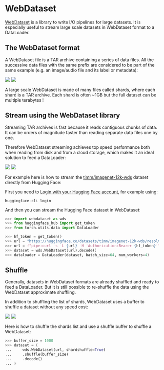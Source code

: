 # WebDataset

[WebDataset](https://github.com/webdataset/webdataset) is a library to write I/O pipelines for large datasets.
It is especially useful to stream large scale datasets in WebDataset format to a DataLoader.

## The WebDataset format

A WebDataset file is a TAR archive containing a series of data files.
All the successive data files with the same prefix are considered to be part of the same example (e.g. an image/audio file and its label or metadata):

<div class="flex justify-center">
<img class="block dark:hidden" src="https://huggingface.co/datasets/huggingface/documentation-images/resolve/main/hub/datasets-webdataset-format.png"/>
<img class="hidden dark:block" src="https://huggingface.co/datasets/huggingface/documentation-images/resolve/main/hub/datasets-webdataset-format-dark.png"/>
</div>

A large scale WebDataset is made of many files called shards, where each shard is a TAR archive.
Each shard is often ~1GB but the full dataset can be multiple terabytes !

## Stream using the WebDataset library

Streaming TAR archives is fast because it reads contiguous chunks of data.
It can be orders of magnitude faster than reading separate data files one by one.

Therefore WebDataset streaming achieves top speed performance both when reading from disk and from a cloud storage, which makes it an ideal solution to feed a DataLoader:

<div class="flex justify-center">
<img class="block dark:hidden" src="https://huggingface.co/datasets/huggingface/documentation-images/resolve/main/hub/datasets-webdataset-stream.png"/>
<img class="hidden dark:block" src="https://huggingface.co/datasets/huggingface/documentation-images/resolve/main/hub/datasets-webdataset-stream-dark.png"/>
</div>

For example here is how to stream the [timm/imagenet-12k-wds](https://huggingface.co/datasets/timm/imagenet-12k-wds) dataset directly from Hugging Face:

First you need to [Login with your Hugging Face account](../huggingface_hub/quick-start#login), for example using:

```
huggingface-cli login
```

And then you can stream the Hugging Face dataset in WebDataset:

```python
>>> import webdataset as wds
>>> from huggingface_hub import get_token
>>> from torch.utils.data import DataLoader

>>> hf_token = get_token()
>>> url = "https://huggingface.co/datasets/timm/imagenet-12k-wds/resolve/main/imagenet12k-train-{{0000..1023}}.tar"
>>> url = f"pipe:curl -s -L {url} -H 'Authorization:Bearer {hf_token}'"
>>> dataset = wds.WebDataset(url).decode()
>>> dataloader = DataLoader(dataset, batch_size=64, num_workers=4)
```

## Shuffle

Generally, datasets in WebDataset formats are already shuffled and ready to feed a DataLoader.
But it is still possible to re-shuffle the data using the WebDataset approximate shuffling.

In addition to shuffling the list of shards, WebDataset uses a buffer to shuffle a dataset without any speed cost:

<div class="flex justify-center">
<img class="block dark:hidden" src="https://huggingface.co/datasets/huggingface/documentation-images/resolve/main/hub/datasets-webdataset-shuffle.png"/>
<img class="hidden dark:block" src="https://huggingface.co/datasets/huggingface/documentation-images/resolve/main/hub/datasets-webdataset-shuffle-dark.png"/>
</div>

Here is how to shuffle the shards list and use a shuffle buffer to shuffle a WebDataset:

```python
>>> buffer_size = 1000
>>> dataset = (
...     wds.WebDataset(url, shardshuffle=True)
...     .shuffle(buffer_size)
...     .decode()
... )
```
